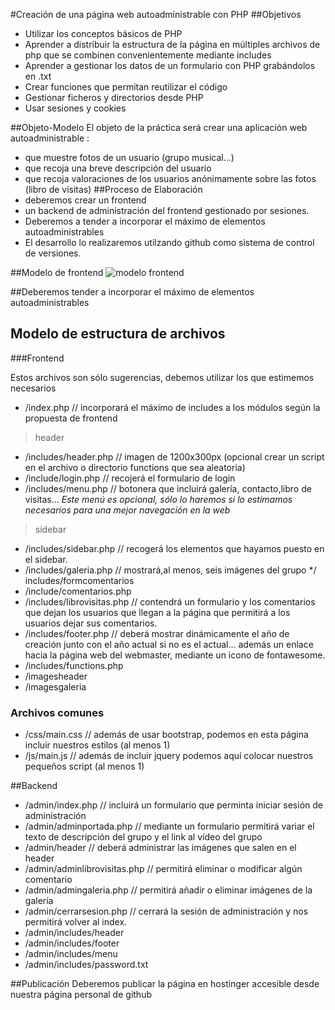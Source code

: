 #Creación de una página web autoadministrable con PHP
##Objetivos
*  Utilizar los conceptos básicos de PHP
*  Aprender a distribuir la estructura de la página en múltiples archivos de php que se combinen convenientemente mediante includes
*  Aprender a gestionar los datos de un formulario con PHP grabándolos en .txt
*  Crear funciones que permitan reutilizar el código
*  Gestionar ficheros y directorios desde PHP
*  Usar sesiones y cookies

##Objeto-Modelo
El objeto de la práctica será crear una aplicación web autoadministrable :
*  que muestre fotos de un usuario (grupo musical...) 
*  que recoja una breve descripción del usuario
*  que recoja valoraciones de los usuarios anónimamente sobre las fotos (libro de visitas)
##Proceso de Elaboración
*  deberemos crear un frontend  
*  un backend de administración del frontend gestionado por sesiones.
*  Deberemos a tender a incorporar el máximo de elementos autoadministrables
*  El desarrollo lo realizaremos utilzando github como sistema de control de versiones.

##Modelo de frontend
![modelo frontend](https://dl.dropboxusercontent.com/u/37685212/img/plantillafrontend-8.jpg)

##Deberemos tender a incorporar el máximo de elementos autoadministrables


## Modelo de estructura de archivos

   ###Frontend
   
   Estos archivos son sólo sugerencias, debemos utilizar los que  estimemos necesarios
 
  * /index.php // incorporará el máximo de includes a los módulos según la propuesta de frontend
  
>header

  * /includes/header.php // imagen  de 1200x300px (opcional crear un script en el archivo o directorio functions que sea aleatoria)
  * /include/login.php // recojerá el formulario de login
  * /includes/menu.php // botonera que incluirá galería, contacto,libro de visitas... _Este menú es opcional, sólo lo haremos si lo estimamos necesarios para una mejor navegación en la web_
>sidebar
  * /includes/sidebar.php // recogerá los elementos que hayamos puesto en el sidebar.
  * /includes/galeria.php // mostrará,al menos, seis imágenes del grupo 
  */ includes/formcomentarios 
  * /include/comentarios.php
  * /includes/librovisitas.php // contendrá un formulario y los comentarios que dejan los usuarios que llegan a la página que permitirá a los usuarios dejar sus comentarios.
  * /includes/footer.php // deberá mostrar dinámicamente el año de creación junto con el año actual si no es el actual... además un enlace hacia la página web del webmaster, mediante un icono de fontawesome.
  * /includes/functions.php
  * /imagesheader
  * /imagesgaleria
   ### Archivos comunes
  * /css/main.css // además de usar bootstrap, podemos en esta página incluir nuestros estilos (al menos 1)
  * /js/main.js // además de incluir jquery podemos aquí colocar nuestros pequeños script (al menos 1)
 
  ##Backend

  * /admin/index.php // incluirá un formulario que perminta iniciar sesión de administración
  * /admin/adminportada.php // mediante un formulario permitirá variar el texto de descripción del grupo y el link al vídeo del grupo 
  * /admin/header // deberá administrar las imágenes que salen en el header
  * /admin/adminlibrovisitas.php // permitirá  eliminar o modificar algún comentario
  * /admin/admingaleria.php // permitirá añadir o eliminar imágenes de la galería
  * /admin/cerrarsesion.php // cerrará la sesión de administración y nos permitirá volver al index.
  * /admin/includes/header
  * /admin/includes/footer
  * /admin/includes/menu
  * /admin/includes/password.txt
 
  ##Publicación
Deberemos publicar la página en hostinger accesible desde nuestra página personal de github 




